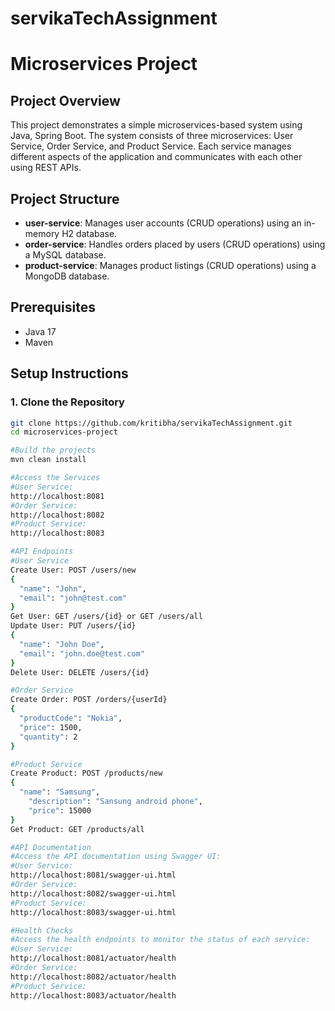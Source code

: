 # servikaTechAssignment
# Microservices Project

## Project Overview
This project demonstrates a simple microservices-based system using Java, Spring Boot. The system consists of three microservices: User Service, Order Service, and Product Service. Each service manages different aspects of the application and communicates with each other using REST APIs.

## Project Structure
- **user-service**: Manages user accounts (CRUD operations) using an in-memory H2 database.
- **order-service**: Handles orders placed by users (CRUD operations) using a MySQL database.
- **product-service**: Manages product listings (CRUD operations) using a MongoDB database.

## Prerequisites
- Java 17
- Maven

## Setup Instructions

### 1. Clone the Repository
```sh
git clone https://github.com/kritibha/servikaTechAssignment.git
cd microservices-project

#Build the projects
mvn clean install

#Access the Services
#User Service: 
http://localhost:8081
#Order Service: 
http://localhost:8082
#Product Service: 
http://localhost:8083

#API Endpoints
#User Service
Create User: POST /users/new
{
  "name": "John",
  "email": "john@test.com"
}
Get User: GET /users/{id} or GET /users/all
Update User: PUT /users/{id}
{
  "name": "John Doe",
  "email": "john.doe@test.com"
}
Delete User: DELETE /users/{id}

#Order Service
Create Order: POST /orders/{userId}
{
  "productCode": "Nokia",
  "price": 1500,
  "quantity": 2
}

#Product Service
Create Product: POST /products/new
{
  "name": "Samsung",
    "description": "Sansung android phone",
    "price": 15000
}
Get Product: GET /products/all

#API Documentation
#Access the API documentation using Swagger UI:
#User Service: 
http://localhost:8081/swagger-ui.html
#Order Service: 
http://localhost:8082/swagger-ui.html
#Product Service: 
http://localhost:8083/swagger-ui.html

#Health Checks
#Access the health endpoints to monitor the status of each service:
#User Service: 
http://localhost:8081/actuator/health
#Order Service: 
http://localhost:8082/actuator/health
#Product Service: 
http://localhost:8083/actuator/health
